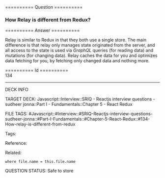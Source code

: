 ========== Question ==========  

### How Relay is different from Redux?  

========== Answer ==========  

Relay is similar to Redux in that they both use a single store. The main
difference is that relay only manages state originated from the server, and all
access to the state is used via _GraphQL_ queries (for reading data) and
mutations (for changing data). Relay caches the data for you and optimizes data
fetching for you, by fetching only changed data and nothing more.

========== Id ==========  
134

---

DECK INFO

TARGET DECK: Javascript::Interview::SRIQ - Reactjs interview questions - sudheer jonna::Part I - Fundamentals::Chapter 5 - React Redux

FILE TAGS: #Javascript::#Interview::#SRIQ-Reactjs-interview-questions-sudheer-jonna::#Part-I-Fundamentals::#Chapter-5-React-Redux::#134-How-relay-is-different-from-redux

Tags:

Reference:

Related:

```dataview
where file.name = this.file.name
```
QUESTION STATUS: Safe to store
